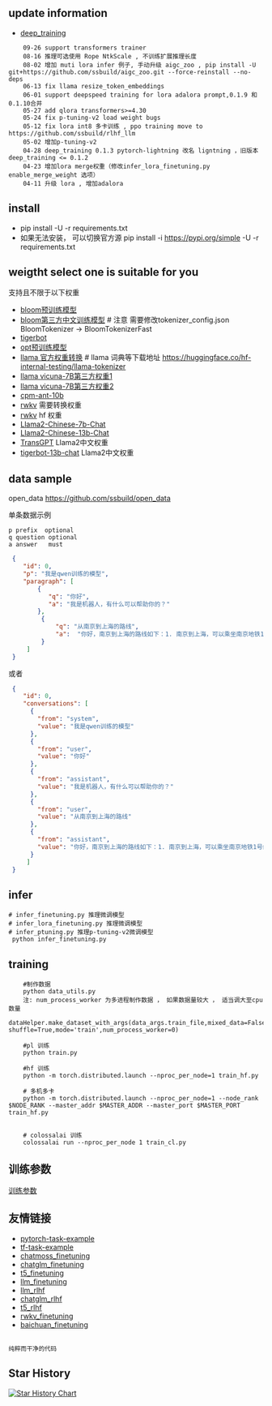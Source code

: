 ## update information
   - [deep_training](https://github.com/ssbuild/deep_training)

```text
    09-26 support transformers trainer
    08-16 推理可选使用 Rope NtkScale , 不训练扩展推理长度
    08-02 增加 muti lora infer 例子, 手动升级 aigc_zoo , pip install -U git+https://github.com/ssbuild/aigc_zoo.git --force-reinstall --no-deps
    06-13 fix llama resize_token_embeddings
    06-01 support deepspeed training for lora adalora prompt,0.1.9 和 0.1.10合并
    05-27 add qlora transformers>=4.30
    05-24 fix p-tuning-v2 load weight bugs
    05-12 fix lora int8 多卡训练 , ppo training move to https://github.com/ssbuild/rlhf_llm
    05-02 增加p-tuning-v2
    04-28 deep_training 0.1.3 pytorch-lightning 改名 ligntning ，旧版本 deep_training <= 0.1.2
    04-23 增加lora merge权重（修改infer_lora_finetuning.py enable_merge_weight 选项）
    04-11 升级 lora , 增加adalora
```
   

## install
  - pip install -U -r requirements.txt
  - 如果无法安装， 可以切换官方源 pip install -i https://pypi.org/simple -U -r requirements.txt



## weigtht select one is suitable for you
支持且不限于以下权重    
- [bloom预训练模型](https://huggingface.co/bigscience)
- [bloom第三方中文训练模型](https://huggingface.co/Langboat/bloom-6b4-zh)  # 注意 需要修改tokenizer_config.json BloomTokenizer -> BloomTokenizerFast
- [tigerbot](https://huggingface.co/TigerResearch)
- [opt预训练模型](https://huggingface.co/facebook)
- [llama 官方权重转换](https://huggingface.co/decapoda-research) #  llama 词典等下载地址 https://huggingface.co/hf-internal-testing/llama-tokenizer
- [llama vicuna-7B第三方权重1](https://huggingface.co/TheBloke/vicuna-7B-1.1-HF)
- [llama vicuna-7B第三方权重2](https://huggingface.co/Tribbiani/vicuna-7b)
- [cpm-ant-10b](https://huggingface.co/openbmb/cpm-ant-10b)
- [rwkv](https://huggingface.co/BlinkDL) 需要转换权重
- [rwkv](https://huggingface.co/RWKV/rwkv-4-169m-pile) hf 权重
- [Llama2-Chinese-7b-Chat](https://huggingface.co/FlagAlpha/Llama2-Chinese-7b-Chat)
- [Llama2-Chinese-13b-Chat](https://huggingface.co/FlagAlpha/Llama2-Chinese-13b-Chat)
- [TransGPT](https://huggingface.co/DUOMO-Lab/TransGPT-v0) Llama2中文权重
- [tigerbot-13b-chat](https://huggingface.co/TigerResearch/tigerbot-13b-chat) Llama2中文权重

## data sample
   open_data https://github.com/ssbuild/open_data
   
单条数据示例
```text
p prefix  optional
q question optional
a answer   must

```

```json
 {
    "id": 0, 
    "p": "我是qwen训练的模型",
    "paragraph": [
        {
           "q": "你好",
           "a": "我是机器人，有什么可以帮助你的？"
        },
         {
             "q": "从南京到上海的路线",
             "a":  "你好，南京到上海的路线如下：1. 南京到上海，可以乘坐南京地铁1号线，在南京站乘坐轨道交通1号线。2. 南京到浦东机场，可以搭乘上海地铁1号，在陆家嘴站乘坐地铁1线，在浦东国际机场站乘坐机场快线，前往上海浦东国际机场。3. 上海到南京，可以换乘上海地铁2号线，从南京站换乘地铁2线，再从南京南站换乘地铁1路，然后到达上海站"
         }
     ]
 }

```

或者

```json
 {
    "id": 0,
    "conversations": [
      {
        "from": "system",
        "value": "我是qwen训练的模型"
      },
      {
        "from": "user",
        "value": "你好"
      },
      {
        "from": "assistant",
        "value": "我是机器人，有什么可以帮助你的？"
      },
      {
        "from": "user",
        "value": "从南京到上海的路线"
      },
      {
        "from": "assistant",
        "value": "你好，南京到上海的路线如下：1. 南京到上海，可以乘坐南京地铁1号线，在南京站乘坐轨道交通1号线。2. 南京到浦东机场，可以搭乘上海地铁1号，在陆家嘴站乘坐地铁1线，在浦东国际机场站乘坐机场快线，前往上海浦东国际机场。3. 上海到南京，可以换乘上海地铁2号线，从南京站换乘地铁2线，再从南京南站换乘地铁1路，然后到达上海站"
      }
     ]
 }
```


## infer
    # infer_finetuning.py 推理微调模型
    # infer_lora_finetuning.py 推理微调模型
    # infer_ptuning.py 推理p-tuning-v2微调模型
     python infer_finetuning.py



## training
```text
    #制作数据
    python data_utils.py
    注: num_process_worker 为多进程制作数据 ， 如果数据量较大 ， 适当调大至cpu数量
    dataHelper.make_dataset_with_args(data_args.train_file,mixed_data=False, shuffle=True,mode='train',num_process_worker=0)
    
    #pl 训练
    python train.py
    
    #hf 训练
    python -m torch.distributed.launch --nproc_per_node=1 train_hf.py
    
    # 多机多卡
    python -m torch.distributed.launch --nproc_per_node=1 --node_rank $NODE_RANK --master_addr $MASTER_ADDR --master_port $MASTER_PORT train_hf.py

   
    # colossalai 训练 
    colossalai run --nproc_per_node 1 train_cl.py
```
   
## 训练参数
[训练参数](args.MD)

## 友情链接

- [pytorch-task-example](https://github.com/ssbuild/pytorch-task-example)
- [tf-task-example](https://github.com/ssbuild/tf-task-example)
- [chatmoss_finetuning](https://github.com/ssbuild/chatmoss_finetuning)
- [chatglm_finetuning](https://github.com/ssbuild/chatglm_finetuning)
- [t5_finetuning](https://github.com/ssbuild/t5_finetuning)
- [llm_finetuning](https://github.com/ssbuild/llm_finetuning)
- [llm_rlhf](https://github.com/ssbuild/llm_rlhf)
- [chatglm_rlhf](https://github.com/ssbuild/chatglm_rlhf)
- [t5_rlhf](https://github.com/ssbuild/t5_rlhf)
- [rwkv_finetuning](https://github.com/ssbuild/rwkv_finetuning)
- [baichuan_finetuning](https://github.com/ssbuild/baichuan_finetuning)

## 
    纯粹而干净的代码

## Star History

[![Star History Chart](https://api.star-history.com/svg?repos=ssbuild/llm_finetuning&type=Date)](https://star-history.com/#ssbuild/llm_finetuning&Date)